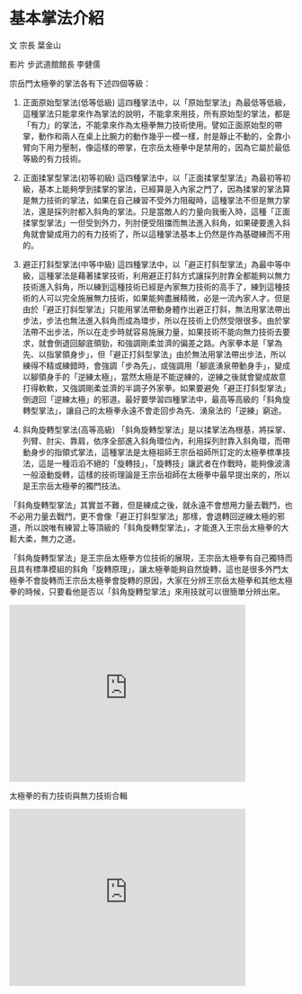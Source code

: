 # 基本掌法介紹

文
宗長
葉金山

影片
步武道館館長
李健儒

宗岳門太極拳的掌法各有下述四個等級：

1. 正面原始型掌法(低等低級)
這四種掌法中，以「原始型掌法」為最低等低級，這種掌法只能拿來作為掌法的說明，不能拿來用技，所有原始型的掌法，都是「有力」的掌法，不能拿來作為太極拳無力技術使用。譬如正面原始型的帶掌，動作和兩人在桌上比腕力的動作幾乎一模一樣，肘是靜止不動的，全靠小臂向下用力壓制，像這樣的帶掌，在宗岳太極拳中是禁用的，因為它屬於最低等級的有力技術。

2. 正面揉掌型掌法(初等初級)
這四種掌法中，以「正面揉掌型掌法」為最初等初級，基本上能夠學到揉掌的掌法，已經算是入內家之門了，因為揉掌的掌法算是無力技術的掌法，如果在自己練習不受外力阻礙時，這種掌法不但是無力掌法，還是採列肘都入斜角的掌法。只是當敵人的力量向我衝入時，這種「正面揉掌型掌法」一但受到外力，列肘便受阻擋而無法進入斜角，如果硬要進入斜角就會變成用力的有力技術了，所以這種掌法基本上仍然是作為基礎練而不用的。

3. 避正打斜型掌法(中等中級)
這四種掌法中，以「避正打斜型掌法」為最中等中級，這種掌法是藉著揉掌技術，利用避正打斜方式讓採列肘靠全都能夠以無力技術進入斜角，所以練到這種技術已經是內家無力技術的高手了，練到這種技術的人可以完全施展無力技術，如果能夠盡展精微，必是一流內家人才。但是由於「避正打斜型掌法」只能用掌法帶動身體作出避正打斜，無法用掌法帶出步法，步法也無法進入斜角而成為環步，所以在技術上仍然受限很多。由於掌法帶不出步法，所以在走步時就容易施展力量，如果技術不能向無力技術去要求，就會倒退回腳底領勁，和強調剛柔並濟的偏差之路。內家拳本是「掌為先、以指掌領身步」，但「避正打斜型掌法」由於無法用掌法帶出步法，所以練得不精或練錯時，會強調「步為先」，或強調用「腳底湧泉帶動身手」，變成以腳領身手的「逆練太極」，當然太極是不能逆練的，逆練之後就會變成故意打得軟軟，又強調剛柔並濟的半調子外家拳。如果要避免「避正打斜型掌法」倒退回「逆練太極」的邪道。最好要學習四種掌法中，最高等高級的「斜角旋轉型掌法」，讓自己的太極拳永遠不會走回步為先、湧泉法的「逆練」窮途。

4. 斜角旋轉型掌法(高等高級)
「斜角旋轉型掌法」是以揉掌法為根基，將採掌、列臂、肘尖、靠肩，依序全部進入斜角環位內，利用採列肘靠入斜角環，而帶動身步的指領式掌法，這種掌法是太極祖師王宗岳祖師所訂定的太極拳標準技法，這是一種滔滔不絕的「旋轉技」，「旋轉技」讓武者在作戰時，能夠像波濤一般滾動旋轉，這樣的技術理論是王宗岳祖師在太極拳中最早提出來的，所以是王宗岳太極拳的獨門技法。

「斜角旋轉型掌法」其實並不難，但是練成之後，就永遠不會想用力量去戰鬥，也不必用力量去戰鬥，更不會像「避正打斜型掌法」那樣，會退轉回逆練太極的邪道，所以說唯有練習上等頂級的「斜角旋轉型掌法」，才能進入王宗岳太極拳的大鬆大柔，無力之道。

「斜角旋轉型掌法」是王宗岳太極拳方位技術的展現，王宗岳太極拳有自己獨特而且具有標準模組的斜角「旋轉原理」，讓太極拳能夠自然旋轉，這也是很多外門太極拳不會旋轉而王宗岳太極拳會旋轉的原因，大家在分辨王宗岳太極拳和其他太極拳的時候，只要看他是否以「斜角旋轉型掌法」來用技就可以很簡單分辨出來。


<iframe width="420" height="315" src="https://www.youtube.com/embed/leNWt9PJvUc" frameborder="0" allowfullscreen></iframe>

太極拳的有力技術與無力技術合輯
<iframe width="420" height="315" src="https://www.youtube.com/embed/GwEu7ZGjLso" frameborder="0" allowfullscreen></iframe>